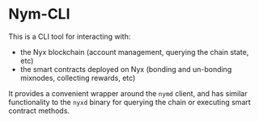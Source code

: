 # Nym-CLI

This is a CLI tool for interacting with:

* the Nyx blockchain (account management, querying the chain state, etc)
* the smart contracts deployed on Nyx (bonding and un-bonding mixnodes, collecting rewards, etc)

It provides a convenient wrapper around the `nymd` client, and has similar functionality to the `nyxd` binary for querying the chain or executing smart contract methods.
